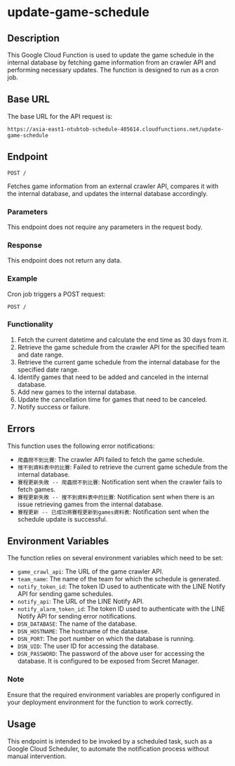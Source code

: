 # update-game-schedule
## Description
This Google Cloud Function is used to update the game schedule in the internal database by fetching game information from an crawler API and performing necessary updates. The function is designed to run as a cron job.


## Base URL
The base URL for the API request is:

`https://asia-east1-ntubtob-schedule-405614.cloudfunctions.net/update-game-schedule`

## Endpoint
`POST /`

Fetches game information from an external crawler API, compares it with the internal database, and updates the internal database accordingly.

### Parameters
This endpoint does not require any parameters in the request body.

### Response
This endpoint does not return any data.

### Example
Cron job triggers a POST request:

    POST /

### Functionality
1. Fetch the current datetime and calculate the end time as 30 days from it.
2. Retrieve the game schedule from the crawler API for the specified team and date range.
3. Retrieve the current game schedule from the internal database for the specified date range.
4. Identify games that need to be added and canceled in the internal database.
5. Add new games to the internal database.
6. Update the cancellation time for games that need to be canceled.
7. Notify success or failure.

## Errors
This function uses the following error notifications:

- `爬蟲撈不到比賽`: The crawler API failed to fetch the game schedule.
- `搜不到資料表中的比賽`: Failed to retrieve the current game schedule from the internal database.
- `賽程更新失敗 -- 爬蟲撈不到比賽`: Notification sent when the crawler fails to fetch games.
- `賽程更新失敗 -- 搜不到資料表中的比賽`: Notification sent when there is an issue retrieving games from the internal database.
- `賽程更新 -- 已成功將賽程更新到games資料表`: Notification sent when the schedule update is successful.


## Environment Variables
The function relies on several environment variables which need to be set:

* `game_crawl_api`: The URL of the game crawler API.
* `team_name`: The name of the team for which the schedule is generated.
* `notify_token_id`: The token ID used to authenticate with the LINE Notify API for sending game schedules.
* `notify_api`: The URL of the LINE Notify API.
* `notify_alarm_token_id`: The token ID used to authenticate with the LINE Notify API for sending error notifications.
* `DSN_DATABASE`: The name of the database.
* `DSN_HOSTNAME`: The hostname of the database.
* `DSN_PORT`: The port number on which the database is running.
* `DSN_UID`: The user ID for accessing the database.
* `DSN_PASSWORD`: The password of the above user for accessing the database. It is configured to be exposed from Secret Manager.

### Note
Ensure that the required environment variables are properly configured in your deployment environment for the function to work correctly.

## Usage
This endpoint is intended to be invoked by a scheduled task, such as a Google Cloud Scheduler, to automate the notification process without manual intervention.